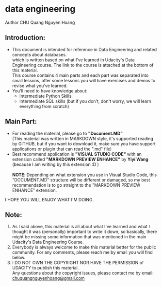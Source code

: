 # data engineering 
Author CHU Quang Nguyen Hoang
## Introduction:
- This document is intended for reference in Data Engineering and related concepts about databases.<br> which is written based on what I've learned in Udacity's Data Engineering course. The link to the course is attached at the bottom of this material.<br>
This course contains 4 main parts and each part was separated into small lessons, after some lessons you will have exercises and demos to revise what you've learned.
- You'll need to have knowledge about:
  - Intermediate Python Skills
  - Intermediate SQL skills (but if you don't, don't worry, we will learn everything from scratch)
## Main Part:
- For reading the material, please go to **"Document.MD"** <br>
(This material was written in MARKDOWN style, it's supported reading by GITHUB, but if you want to download it, make sure you have support applications or plugin that can read the ".md" file)
- Best recommend application is **"VISUAL STUDIO CODE"** with an extension called **"MARKDOWN PREVIEW ENHANCE"** by **Yiyi Wang** (because I am writing by this extension :D )<br><br>
**NOTE**: Depending on what extension you use in Visual Studio Code, this "DOCUMENT.MD" structure will be different or damaged, so my best recommendation is to go straight to the "MARKDOWN PREVIEW ENHANCE" extension.

I HOPE YOU WILL ENJOY WHAT I'M DOING. <peace out>
## Note:
1. As I said above, this material is all about what I've learned and what I thought it was (personally) important to write it down, so basically, there might be missing some information that was mentioned in the main Udacity's Data Engineering Course.<br>
2. Everybody is always welcome to make this material better for the public community. For any comments, please reach me by email you will find below.<br>
3. I DO NOT OWN THE COPYRIGHT NOR HAVE THE PERMISSION of UDACITY to publish this material. <br>
Any questions about the copyright issues, please contact me by email: chuquangnguyenhoang@gmail.com
